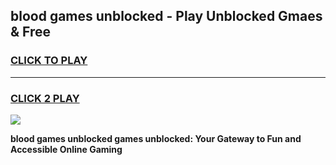 
## blood games unblocked - Play Unblocked Gmaes & Free
<h3>
<a href="https://news.freeplayer.one?title=blood_games_unblocked&ref=23F">CLICK TO PLAY</a></h3>
<hr>

<h3>
<a href="https://news.freeplayer.one?title=blood_games_unblocked&ref=23F">CLICK 2 PLAY</a>
  
</h3>

<a href="https://news.freeplayer.one?title=blood_games_unblocked&ref=23F/"><img src="https://clearcache.store/games.png"></a>


**blood games unblocked games unblocked: Your Gateway to Fun and Accessible Online Gaming**
